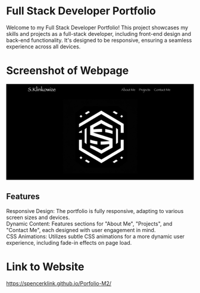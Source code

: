 # Full Stack Developer Portfolio

Welcome to my Full Stack Developer Portfolio! This project showcases my skills and projects as a full-stack developer, including front-end design and back-end functionality. It's designed to be responsive, ensuring a seamless experience across all devices.

# Screenshot of Webpage

![alt text](assets/images/screenshotofwebpage.jpeg "screenshot of site")

## Features

Responsive Design: The portfolio is fully responsive, adapting to various screen sizes and devices. <br>
Dynamic Content: Features sections for "About Me", "Projects", and "Contact Me", each designed with user engagement in mind. <br>
CSS Animations: Utilizes subtle CSS animations for a more dynamic user experience, including fade-in effects on page load. <br>

# Link to Website

https://spencerklink.github.io/Porfolio-M2/
